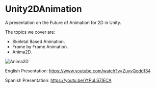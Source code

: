 # Unity2DAnimation
A presentation on the Future of Animation for 2D in Unity.

The topics we cover are:

- Skeletal Based Animation.
- Frame by Frame Animation.
- Anima2D.

![Anima2D](https://user-images.githubusercontent.com/263776/32088682-d29e8826-baaa-11e7-8e6e-af194f5f8ce3.PNG)

English Presentation: https://www.youtube.com/watch?v=ZuyvQcddf34

Spanish Presentation: https://youtu.be/YtPuLSZlECA
